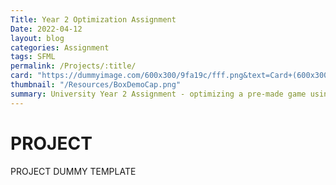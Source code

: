 ```yaml
---
Title: Year 2 Optimization Assignment
Date: 2022-04-12
layout: blog
categories: Assignment
tags: SFML
permalink: /Projects/:title/
card: "https://dummyimage.com/600x300/9fa19c/fff.png&text=Card+(600x300)"
thumbnail: "/Resources/BoxDemoCap.png"
summary: University Year 2 Assignment - optimizing a pre-made game using parallelisation techniques.
---
```

<h1>PROJECT</h1>
PROJECT DUMMY TEMPLATE